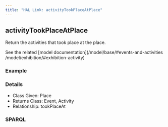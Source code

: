 ```yaml
---
title: "HAL Link: activityTookPlaceAtPlace"
---
```


## activityTookPlaceAtPlace

Return the activities that took place at the place.

See the related [model documentation](/model/base/#events-and-activities /model/exhibition/#exhibition-activity)

### Example




### Details

* Class Given: Place
* Returns Class: Event, Activity
* Relationship: tookPlaceAt


### SPARQL
```

```

